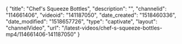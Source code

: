 {
    "title": "Chef's Squeeze Bottles",
    "description": "",
    "channelid": "114661406",
    "videoid": "141187050",
    "date_created": "1518460336",
    "date_modified": "1518657726",
    "type": "captivate",
    "layout": "channelVideo",
    "url": "\/latest-videos\/chef-s-squeeze-bottles-mp4\/114661406-141187050"
}
